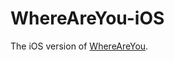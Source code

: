 WhereAreYou-iOS
===============

The iOS version of [WhereAreYou](http://jschmid.github.io/WhereAreYou/).
